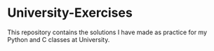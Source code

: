 # University-Exercises
This repository contains the solutions I have made as practice for my Python and C classes at University.

